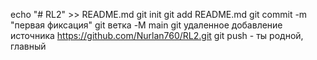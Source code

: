 echo "# RL2" >> README.md 
  git init 
  git add README.md 
  git commit -m "первая фиксация" 
  git ветка -M main 
  git удаленное добавление источника https://github.com/Nurlan760/RL2.git
   git push - ты родной, главный
